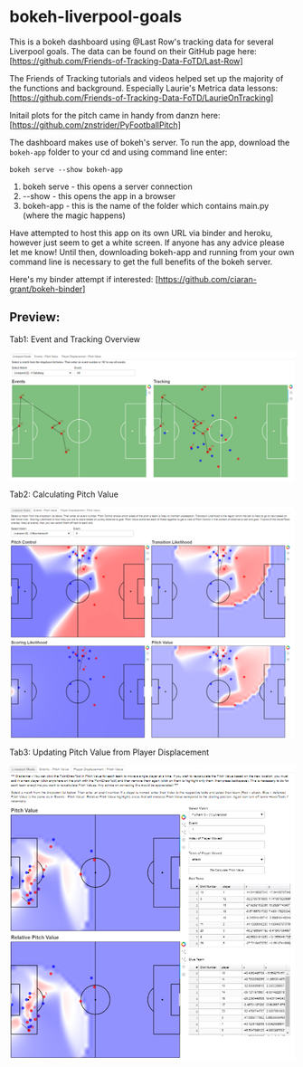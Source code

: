 # bokeh-liverpool-goals

This is a bokeh dashboard using @Last Row's tracking data for several Liverpool goals.
The data can be found on their GitHub page here: 
[https://github.com/Friends-of-Tracking-Data-FoTD/Last-Row]

The Friends of Tracking tutorials and videos helped set up the majority of the functions and background.
Especially Laurie's Metrica data lessons: 
[https://github.com/Friends-of-Tracking-Data-FoTD/LaurieOnTracking]

Initail plots for the pitch came in handy from danzn here: 
[https://github.com/znstrider/PyFootballPitch]

The dashboard makes use of bokeh's server. To run the app, download the `bokeh-app` folder to your cd and using command line enter:
  ```
  bokeh serve --show bokeh-app
  ```
1. bokeh serve - this opens a server connection
2. --show - this opens the app in a browser
3. bokeh-app - this is the name of the folder which contains main.py (where the magic happens)

Have attempted to host this app on its own URL via binder and heroku, however just seem to get a white screen. If anyone has any advice please let me know!
Until then, downloading bokeh-app and running from your own command line is necessary to get the full benefits of the bokeh server.

Here's my binder attempt if interested:
[https://github.com/ciaran-grant/bokeh-binder]


 ## Preview:

Tab1: Event and Tracking Overview

<img src="goals-overview.PNG" align="center">

Tab2: Calculating Pitch Value

<img src="pitch-value.PNG" align="center">

Tab3: Updating Pitch Value from Player Displacement

<img src="player-displacement.PNG" align="center">




